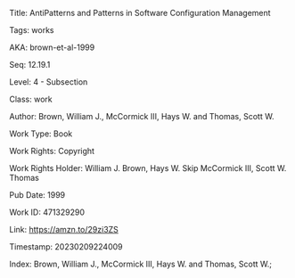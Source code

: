 Title:  AntiPatterns and Patterns in Software Configuration Management

Tags:   works

AKA:    brown-et-al-1999

Seq:    12.19.1

Level:  4 - Subsection

Class:  work

Author: Brown, William J., McCormick III, Hays W. and Thomas, Scott W.

Work Type: Book

Work Rights: Copyright

Work Rights Holder: William J. Brown, Hays W. Skip McCormick III, Scott W. Thomas

Pub Date: 1999

Work ID: 471329290

Link:   https://amzn.to/29zi3ZS

Timestamp: 20230209224009

Index:  Brown, William J., McCormick III, Hays W. and Thomas, Scott W.; 
